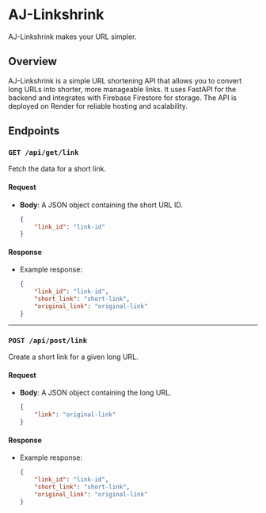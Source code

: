 # AJ-Linkshrink

AJ-Linkshrink makes your URL simpler.

## Overview

AJ-Linkshrink is a simple URL shortening API that allows you to convert long URLs into shorter, more manageable links. It uses FastAPI for the backend and integrates with Firebase Firestore for storage. The API is deployed on Render for reliable hosting and scalability.

## Endpoints

### `GET /api/get/link`
Fetch the data for a short link.

#### Request
- **Body**: A JSON object containing the short URL ID.
    ```json
    {
        "link_id": "link-id"
    }
    ```

#### Response
- Example response:
    ```json
    {
        "link_id": "link-id",
        "short_link": "short-link",
        "original_link": "original-link"
    }
    ```

---

### `POST /api/post/link`
Create a short link for a given long URL.

#### Request
- **Body**: A JSON object containing the long URL.
    ```json
    {
        "link": "original-link"
    }
    ```

#### Response
- Example response:
    ```json
    {
        "link_id": "link-id",
        "short_link": "short-link",
        "original_link": "original-link"
    }
    ```
